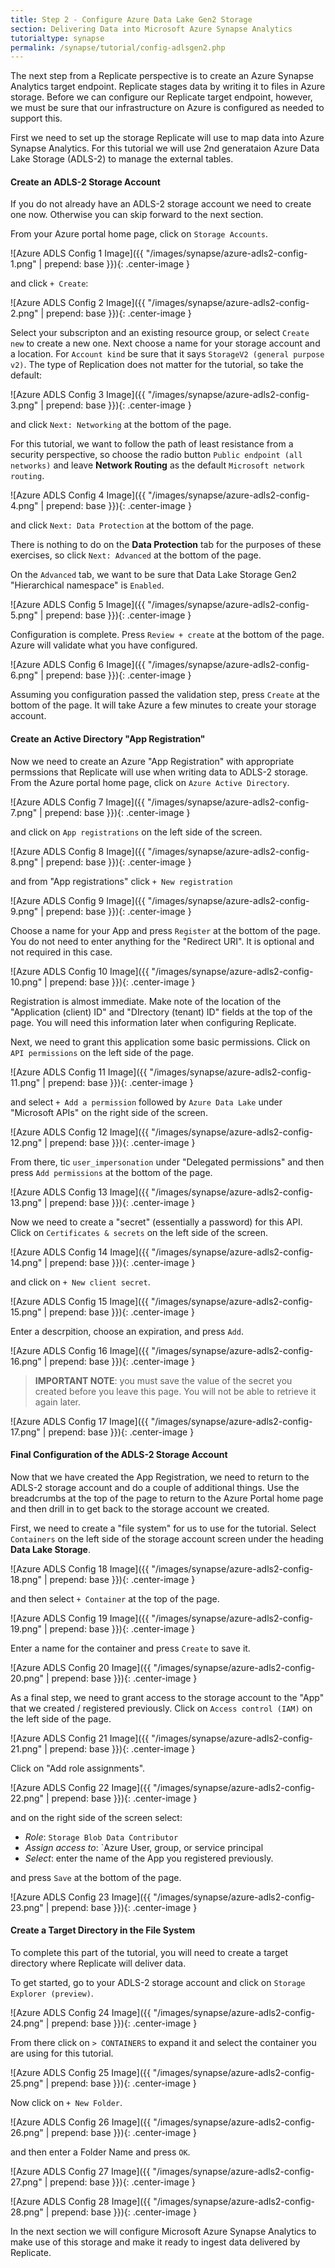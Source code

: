 ```yaml
---
title: Step 2 - Configure Azure Data Lake Gen2 Storage
section: Delivering Data into Microsoft Azure Synapse Analytics
tutorialtype: synapse
permalink: /synapse/tutorial/config-adlsgen2.php
---
```


The next step from a Replicate perspective is to create an Azure Synapse Analytics target endpoint.
Replicate stages data by writing it to files in Azure storage.
Before we can configure our Replicate target endpoint, however, we must be sure that our
infrastructure on Azure is configured as needed to support this.

First we need to set up the storage Replicate will use to map data into Azure Synapse Analytics. 
For this tutorial we will use 2nd generataion Azure Data Lake Storage (ADLS-2) 
to manage the external tables.

#### Create an ADLS-2 Storage Account
If you do not already have an ADLS-2 storage account we need to create one now. Otherwise 
you can skip forward to the next section. 

From your Azure portal home page, click on `Storage Accounts`.

![Azure ADLS Config 1 Image]({{ "/images/synapse/azure-adls2-config-1.png" | prepend: base }}){: .center-image }

and click `+ Create`:

![Azure ADLS Config 2 Image]({{ "/images/synapse/azure-adls2-config-2.png" | prepend: base }}){: .center-image }

Select your subscripton and an existing resource group, or select `Create new` to create a new one.
Next choose a name for your storage account and a location. For `Account kind` be sure that it says
`StorageV2 (general purpose v2)`. The type of Replication does not matter for the tutorial, so
take the default:

![Azure ADLS Config 3 Image]({{ "/images/synapse/azure-adls2-config-3.png" | prepend: base }}){: .center-image }

and click `Next: Networking` at the bottom of the page.

For this tutorial, we want to follow the path of least resistance from a security perspective,
so choose the radio button `Public endpoint (all networks)` and leave **Network Routing**
as the default `Microsoft network routing`. 

![Azure ADLS Config 4 Image]({{ "/images/synapse/azure-adls2-config-4.png" | prepend: base }}){: .center-image }

and click `Next: Data Protection` at the bottom of the page.

There is nothing to do on the **Data Protection** tab for the purposes
of these exercises, so click `Next: Advanced` at the bottom of the page.

On the `Advanced` tab, we want to be sure that Data Lake Storage Gen2 "Hierarchical namespace" is
`Enabled`.

![Azure ADLS Config 5 Image]({{ "/images/synapse/azure-adls2-config-5.png" | prepend: base }}){: .center-image }

Configuration is complete. Press `Review + create` at the bottom of the page. Azure will validate
what you have configured.

![Azure ADLS Config 6 Image]({{ "/images/synapse/azure-adls2-config-6.png" | prepend: base }}){: .center-image }

Assuming you configuration passed the validation step, press `Create` at the bottom of the page.
It will take Azure a few minutes to create your storage account.

#### Create an Active Directory "App Registration"

Now we need to create an Azure "App Registration" with appropriate permssions that Replicate
will use when writing data to ADLS-2 storage. From the Azure portal home page, click
on `Azure Active Directory`.

![Azure ADLS Config 7 Image]({{ "/images/synapse/azure-adls2-config-7.png" | prepend: base }}){: .center-image }

and click on `App registrations` on the left side of the screen.

![Azure ADLS Config 8 Image]({{ "/images/synapse/azure-adls2-config-8.png" | prepend: base }}){: .center-image }

and from "App registrations" click `+ New registration`

![Azure ADLS Config 9 Image]({{ "/images/synapse/azure-adls2-config-9.png" | prepend: base }}){: .center-image }

Choose a name for your App and press `Register` at the bottom of the page. You do not need to enter 
anything for the "Redirect URI". It is optional and not required in this case.

![Azure ADLS Config 10 Image]({{ "/images/synapse/azure-adls2-config-10.png" | prepend: base }}){: .center-image }

Registration is almost immediate. Make note of the location of the 
"Application (client) ID" and "DIrectory (tenant) ID" fields at the top of the page. 
You will need this information later when configuring Replicate. 

Next, we need to grant this application some basic permissions. Click on 
`API permissions` on the left side of the page.

![Azure ADLS Config 11 Image]({{ "/images/synapse/azure-adls2-config-11.png" | prepend: base }}){: .center-image }

and select `+ Add a permission` followed by `Azure Data Lake` under "Microsoft APIs" on the right
side of the screen.

![Azure ADLS Config 12 Image]({{ "/images/synapse/azure-adls2-config-12.png" | prepend: base }}){: .center-image }

From there, tic `user_impersonation` under  "Delegated permissions" and then press 
`Add permissions` at the bottom of the page.

![Azure ADLS Config 13 Image]({{ "/images/synapse/azure-adls2-config-13.png" | prepend: base }}){: .center-image }

Now we need to create a "secret" (essentially a password) for this API. Click on 
`Certificates & secrets` on the left side of the screen.

![Azure ADLS Config 14 Image]({{ "/images/synapse/azure-adls2-config-14.png" | prepend: base }}){: .center-image }

and click on `+ New client secret`.

![Azure ADLS Config 15 Image]({{ "/images/synapse/azure-adls2-config-15.png" | prepend: base }}){: .center-image }

Enter a descrpition, choose an expiration, and press `Add`.

![Azure ADLS Config 16 Image]({{ "/images/synapse/azure-adls2-config-16.png" | prepend: base }}){: .center-image }

> **IMPORTANT NOTE**: you must save the value of the secret you created before you leave this
page. You will not be able to retrieve it again later.

![Azure ADLS Config 17 Image]({{ "/images/synapse/azure-adls2-config-17.png" | prepend: base }}){: .center-image }

#### Final Configuration of the ADLS-2 Storage Account

Now that we have created the App Registration, we need to return to the ADLS-2 storage
account and do a couple of additional things. Use the breadcrumbs at the top of the page
to return to the Azure Portal home page and then drill in to get back to the 
storage account we created.

First, we need to create a "file system" for us to use for the tutorial. Select `Containers`
on the left side of the storage account screen under the heading **Data Lake Storage**.

![Azure ADLS Config 18 Image]({{ "/images/synapse/azure-adls2-config-18.png" | prepend: base }}){: .center-image }

and then select `+ Container` at the top of the page.

![Azure ADLS Config 19 Image]({{ "/images/synapse/azure-adls2-config-19.png" | prepend: base }}){: .center-image }

Enter a name for the container and press `Create` to save it.

![Azure ADLS Config 20 Image]({{ "/images/synapse/azure-adls2-config-20.png" | prepend: base }}){: .center-image }

As a final step, we need to grant access to the storage account to the "App" that we created / 
registered previously. Click on `Access control (IAM)` on the left side of the page.

![Azure ADLS Config 21 Image]({{ "/images/synapse/azure-adls2-config-21.png" | prepend: base }}){: .center-image }

Click on "Add role assignments".

![Azure ADLS Config 22 Image]({{ "/images/synapse/azure-adls2-config-22.png" | prepend: base }}){: .center-image }

and on the right side of the screen select:

* *Role*: `Storage Blob Data Contributor`
* *Assign access to*: `Azure User, group, or service principal
* *Select*: enter the name of the App you registered previously.

and press `Save` at the bottom of the page.


![Azure ADLS Config 23 Image]({{ "/images/synapse/azure-adls2-config-23.png" | prepend: base }}){: .center-image }

#### Create a Target Directory in the File System

To complete this part of the tutorial, you will need to create a target directory where
Replicate will deliver data.

To get started, go to your ADLS-2 storage account and click on `Storage Explorer (preview)`.



![Azure ADLS Config 24 Image]({{ "/images/synapse/azure-adls2-config-24.png" | prepend: base }}){: .center-image }

From there click on `> CONTAINERS` to expand it and select the container you are
using for this tutorial.

![Azure ADLS Config 25 Image]({{ "/images/synapse/azure-adls2-config-25.png" | prepend: base }}){: .center-image }

Now click on `+ New Folder`.

![Azure ADLS Config 26 Image]({{ "/images/synapse/azure-adls2-config-26.png" | prepend: base }}){: .center-image }

and then enter a Folder Name and press `OK`.

![Azure ADLS Config 27 Image]({{ "/images/synapse/azure-adls2-config-27.png" | prepend: base }}){: .center-image }

![Azure ADLS Config 28 Image]({{ "/images/synapse/azure-adls2-config-28.png" | prepend: base }}){: .center-image }

In the next section we will configure Microsoft Azure Synapse Analytics to make use of this storage 
and make it ready to ingest data delivered by Replicate.

